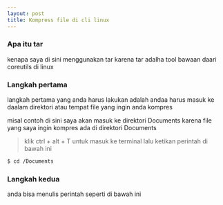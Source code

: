 ```yaml
---
layout: post
title: Kompress file di cli linux
---
```

 ### Apa itu tar

kenapa saya di sini menggunakan tar karena tar adalha tool bawaan daari coreutils di linux

### Langkah pertama

langkah pertama yang anda harus lakukan adalah andaa harus masuk ke daalam direktori atau tempat file yang ingin anda kompres

misal contoh di sini saya akan masuk ke direktori Documents karena file yang saya ingin kompres ada di direktori Documents

> klik ctrl + alt + T untuk masuk ke terminal lalu ketikan perintah di bawah ini

```bash
$ cd /Documents
```

### Langkah kedua 

anda bisa menulis perintah seperti di bawah ini














